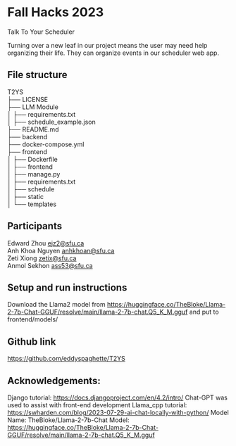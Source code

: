 # Fall Hacks 2023
Talk To Your Scheduler

Turning over a new leaf in our project means the user may need help organizing their life. They can organize events in our scheduler web app.

## File structure
T2YS<br>
├── LICENSE <br>
├── LLM Module<br>
│   ├── requirements.txt<br>
│   ├── schedule_example.json<br>
├── README.md<br>
├── backend<br>
├── docker-compose.yml<br>
├── frontend<br>
│   ├── Dockerfile<br>
│   ├── frontend<br>
│   ├── manage.py<br>
│   ├── requirements.txt<br>
│   ├── schedule<br>
│   ├── static<br>
│   └── templates<br>

## Participants
Edward Zhou ejz2@sfu.ca <br>
Anh Khoa Nguyen anhkhoan@sfu.ca <br>
Zeti Xiong zetix@sfu.ca<br>
Anmol Sekhon ass53@sfu.ca<br>

## Setup and run instructions

Download the Llama2 model from https://huggingface.co/TheBloke/Llama-2-7b-Chat-GGUF/resolve/main/llama-2-7b-chat.Q5_K_M.gguf and put to frontend/models/

## Github link
https://github.com/eddyspaghette/T2YS

## Acknowledgements:
Django tutorial: https://docs.djangoproject.com/en/4.2/intro/
Chat-GPT was used to assist with front-end development
Llama_cpp tutorial: https://swharden.com/blog/2023-07-29-ai-chat-locally-with-python/
Model Name: TheBloke/Llama-2-7b-Chat 
Model: https://huggingface.co/TheBloke/Llama-2-7b-Chat-GGUF/resolve/main/llama-2-7b-chat.Q5_K_M.gguf

